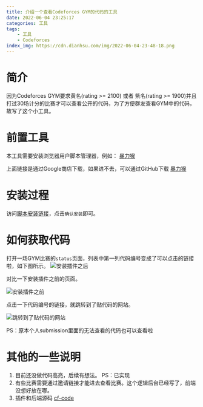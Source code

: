 ```yaml
---
title: 介绍一个查看Codeforces GYM的代码的工具
date: 2022-06-04 23:25:17
categories: 工具
tags:
    - 工具
    - Codeforces
index_img: https://cdn.dianhsu.com/img/2022-06-04-23-48-18.png
---
```


# 简介
因为Codeforces GYM要求黄名(rating >= 2100) 或者 紫名(rating >= 1900)并且打过30场计分的比赛才可以查看公开的代码，为了方便群友查看GYM中的代码，故写了这个小工具。

# 前置工具
本工具需要安装浏览器用户脚本管理器，例如： [暴力猴](https://chrome.google.com/webstore/detail/violent-monkey/jinjaccalgkegednnccohejagnlnfdag)

上面链接是通过Google商店下载，如果进不去，可以通过GitHub下载 [暴力猴](https://github.com/violentmonkey/violentmonkey/releases)

# 安装过程

访问[脚本安装链接](https://raw.githubusercontent.com/dianhsu/cf-code/main/script.user.js)，点击`确认安装`即可。


# 如何获取代码

打开一场GYM比赛的`status`页面，列表中第一列代码编号变成了可以点击的链接啦，如下图所示。
![安装插件之后](https://cdn.dianhsu.com/img/2022-06-06-12-52-37.png)

对比一下安装插件之前的页面。

![安装插件之前](https://cdn.dianhsu.com/img/2022-06-06-12-51-50.png)

点击一下代码编号的链接，就跳转到了贴代码的网站。

![跳转到了贴代码的网站](https://cdn.dianhsu.com/img/2022-06-04-23-44-21.png)

PS：原本个人submission里面的无法查看的代码也可以查看啦


# 其他的一些说明

1. 目前还没做代码高亮，后续有想法。 PS：已实现
2. 有些比赛需要通过邀请链接才能进去查看比赛。这个逻辑后台已经写了，前端没想好放在哪。
3. 插件和后端源码 [cf-code](https://github.com/dianhsu/cf-code)

